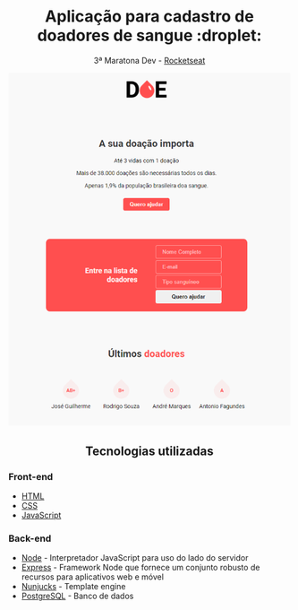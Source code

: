 <h1 align="center">Aplicação para cadastro de doadores de sangue :droplet:</h1>

<p align="center">
  3ª Maratona Dev - <a href="https://rocketseat.com.br/">Rocketseat</a>
</p>

<p align="center">
  <img src="https://github.com/zehguilherme/maratona-dev3/blob/master/frontend/img/pagina_inicial.PNG">
</p>

<h2 align="center">
  Tecnologias utilizadas
</h2>

<h3>Front-end</h3>

* <a href="https://developer.mozilla.org/pt-BR/docs/Aprender/Getting_started_with_the_web/HTML_basico">HTML</a>
* <a href="https://developer.mozilla.org/pt-BR/docs/Web/CSS">CSS</a>
* <a href="https://developer.mozilla.org/pt-BR/docs/Web/JavaScript">JavaScript</a>

<h3>Back-end</h3>

* <a href="https://nodejs.org/en/">Node</a> - Interpretador JavaScript para uso do lado do servidor
* <a href="https://expressjs.com/pt-br/">Express</a> - Framework Node que fornece um conjunto robusto de recursos para aplicativos web e móvel
* <a href="https://mozilla.github.io/nunjucks/">Nunjucks</a> - Template engine
* <a href="https://www.postgresql.org/">PostgreSQL</a> - Banco de dados
